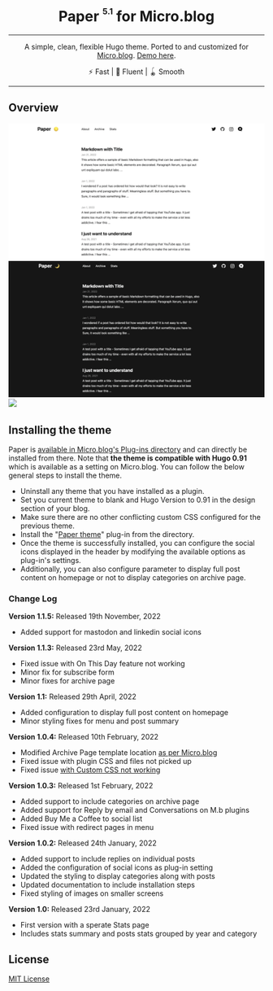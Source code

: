 <div align="center">
<h1>Paper <sup><sup><sub>5.1</sub></sup></sup> for Micro.blog</h1>

<hr />

A simple, clean, flexible Hugo theme. Ported to and customized for [Micro.blog](https://micro.blog). [Demo here](https://www.amitgawande.com).

⚡️ Fast | 🦋 Fluent | 🪀 Smooth

</div>

---

## Overview

![](https://raw.githubusercontent.com/am1t/microdotblog-paper/master/images/screenshot.png)
![](https://raw.githubusercontent.com/am1t/microdotblog-paper/master/images/screenshot_dark.png)
![](https://raw.githubusercontent.com/am1t/microdotblog-paper/master/images/screenshot_mobile.png)

## Installing the theme

Paper is [available in Micro.blog's Plug-ins directory](https://micro.blog/account/plugins/view/43) and can directly be installed from there. Note that **the theme is compatible with Hugo 0.91** which is available as a setting on Micro.blog. You can follow the below general steps to install the theme. 

- Uninstall any theme that you have installed as a plugin. 
- Set you current theme to blank and Hugo Version to 0.91 in the design section of your blog. 
- Make sure there are no other conflicting custom CSS configured for the previous theme. 
- Install the "[Paper theme](https://micro.blog/account/plugins/view/43)" plug-in from the directory. 
- Once the theme is successfully installed, you can configure the social icons displayed in the header by modifying the available options as plug-in's settings.
- Additionally, you can also configure parameter to display full post content on homepage or not to display categories on archive page.

### Change Log

**Version 1.1.5:** Released 19th November, 2022
- Added support for mastodon and linkedin social icons

**Version 1.1.3:** Released 23rd May, 2022
- Fixed issue with On This Day feature not working
- Minor fix for subscribe form 
- Minor fixes for archive page

**Version 1.1:** Released 29th April, 2022
- Added configuration to display full post content on homepage
- Minor styling fixes for menu and post summary

**Version 1.0.4:** Released 10th February, 2022
- Modified Archive Page template location [as per Micro.blog](https://micro.blog/manton/12448449) 
- Fixed issue with plugin CSS and files not picked up
- Fixed issue [with Custom CSS not working](https://micro.blog/Mtt/12470314)

**Version 1.0.3:** Released 1st February, 2022
- Added support to include categories on archive page
- Added support for Reply by email and Conversations on M.b plugins
- Added Buy Me a Coffee to social list 
- Fixed issue with redirect pages in menu

**Version 1.0.2:** Released 24th January, 2022
- Added support to include replies on individual posts
- Added the configuration of social icons as plug-in setting
- Updated the styling to display categories along with posts
- Updated documentation to include installation steps
- Fixed styling of images on smaller screens

**Version 1.0:** Released 23rd January, 2022
- First version with a sperate Stats page
- Includes stats summary and posts stats grouped by year and category

## License

[MIT License](https://github.com/nanxiaobei/hugo-paper/blob/master/LICENSE)
